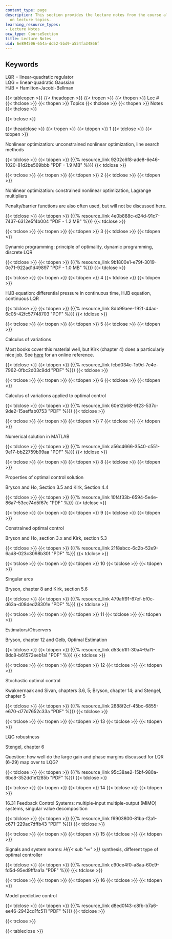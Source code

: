 ```yaml
---
content_type: page
description: This section provides the lecture notes from the course along with information
  on lecture topics.
learning_resource_types:
- Lecture Notes
ocw_type: CourseSection
title: Lecture Notes
uid: 6e894506-654a-dd52-5bd9-a554fa34866f
---
```


Keywords
--------

LQR = linear-quadratic regulator  
LQG = linear-quadratic Gaussian  
HJB = Hamilton-Jacobi-Bellman

{{< tableopen >}}
{{< theadopen >}}
{{< tropen >}}
{{< thopen >}}
Lec #
{{< thclose >}}
{{< thopen >}}
Topics
{{< thclose >}}
{{< thopen >}}
Notes
{{< thclose >}}

{{< trclose >}}

{{< theadclose >}}
{{< tropen >}}
{{< tdopen >}}
1
{{< tdclose >}}
{{< tdopen >}}


Nonlinear optimization: unconstrained nonlinear optimization, line search methods


{{< tdclose >}}
{{< tdopen >}}
({{% resource_link 9202c6f8-ade8-6e46-1020-81d2be569bbb "PDF - 1.9 MB" %}})
{{< tdclose >}}

{{< trclose >}}
{{< tropen >}}
{{< tdopen >}}
2
{{< tdclose >}}
{{< tdopen >}}


Nonlinear optimization: constrained nonlinear optimization, Lagrange multipliers

Penalty/barrier functions are also often used, but will not be discussed here.


{{< tdclose >}}
{{< tdopen >}}
({{% resource_link 4e0b888c-d24d-91c7-7437-6312e5f4b004 "PDF - 1.2 MB" %}})
{{< tdclose >}}

{{< trclose >}}
{{< tropen >}}
{{< tdopen >}}
3
{{< tdclose >}}
{{< tdopen >}}


Dynamic programming: principle of optimality, dynamic programming, discrete LQR


{{< tdclose >}}
{{< tdopen >}}
({{% resource_link 9b1800e1-e79f-3019-0e71-922ad1d49897 "PDF - 1.0 MB" %}})
{{< tdclose >}}

{{< trclose >}}
{{< tropen >}}
{{< tdopen >}}
4
{{< tdclose >}}
{{< tdopen >}}


HJB equation: differential pressure in continuous time, HJB equation, continuous LQR


{{< tdclose >}}
{{< tdopen >}}
({{% resource_link 8db99aee-192f-44ac-6c05-42fc57748703 "PDF" %}})
{{< tdclose >}}

{{< trclose >}}
{{< tropen >}}
{{< tdopen >}}
5
{{< tdclose >}}
{{< tdopen >}}


Calculus of variations

Most books cover this material well, but Kirk (chapter 4) does a particularly nice job. See [here](http://mathworld.wolfram.com/CalculusofVariations.html) for an online reference.


{{< tdclose >}}
{{< tdopen >}}
({{% resource_link fcbd034c-1b9d-7e4e-7962-0fbc2d03c9dd "PDF" %}})
{{< tdclose >}}

{{< trclose >}}
{{< tropen >}}
{{< tdopen >}}
6
{{< tdclose >}}
{{< tdopen >}}


Calculus of variations applied to optimal control


{{< tdclose >}}
{{< tdopen >}}
({{% resource_link 60e12b68-9f23-537c-9de2-15aeffab0753 "PDF" %}})
{{< tdclose >}}

{{< trclose >}}
{{< tropen >}}
{{< tdopen >}}
7
{{< tdclose >}}
{{< tdopen >}}


Numerical solution in MATLAB


{{< tdclose >}}
{{< tdopen >}}
({{% resource_link a56c4666-3540-c551-9e17-bb22759b99aa "PDF" %}})
{{< tdclose >}}

{{< trclose >}}
{{< tropen >}}
{{< tdopen >}}
8
{{< tdclose >}}
{{< tdopen >}}


Properties of optimal control solution

Bryson and Ho, Section 3.5 and Kirk, Section 4.4


{{< tdclose >}}
{{< tdopen >}}
({{% resource_link 10f4f33b-6594-5e4e-86a7-53cc74d5f67c "PDF" %}})
{{< tdclose >}}

{{< trclose >}}
{{< tropen >}}
{{< tdopen >}}
9
{{< tdclose >}}
{{< tdopen >}}


Constrained optimal control

Bryson and Ho, section 3.x and Kirk, section 5.3


{{< tdclose >}}
{{< tdopen >}}
({{% resource_link 21f8abcc-6c2b-52e9-6ad8-023c3098b30f "PDF" %}})
{{< tdclose >}}

{{< trclose >}}
{{< tropen >}}
{{< tdopen >}}
10
{{< tdclose >}}
{{< tdopen >}}


Singular arcs

Bryson, chapter 8 and Kirk, section 5.6


{{< tdclose >}}
{{< tdopen >}}
({{% resource_link 479aff91-67ef-bf0c-d63a-d08ded28301e "PDF" %}})
{{< tdclose >}}

{{< trclose >}}
{{< tropen >}}
{{< tdopen >}}
11
{{< tdclose >}}
{{< tdopen >}}


Estimators/Observers

Bryson, chapter 12 and Gelb, Optimal Estimation


{{< tdclose >}}
{{< tdopen >}}
({{% resource_link d53cb1ff-30a4-9af1-8dc8-b61572eeb1a1 "PDF" %}})
{{< tdclose >}}

{{< trclose >}}
{{< tropen >}}
{{< tdopen >}}
12
{{< tdclose >}}
{{< tdopen >}}


Stochastic optimal control

Kwaknernaak and Sivan, chapters 3.6, 5; Bryson, chapter 14; and Stengel, chapter 5


{{< tdclose >}}
{{< tdopen >}}
({{% resource_link 2888f2cf-45bc-6855-e670-d77d7652c33a "PDF" %}})
{{< tdclose >}}

{{< trclose >}}
{{< tropen >}}
{{< tdopen >}}
13
{{< tdclose >}}
{{< tdopen >}}


LQG robustness

Stengel, chapter 6

Question: how well do the large gain and phase margins discussed for LQR (6-29) map over to LQG?


{{< tdclose >}}
{{< tdopen >}}
({{% resource_link 95c38ae2-15bf-980a-6bc8-352dd1e1285b "PDF" %}})
{{< tdclose >}}

{{< trclose >}}
{{< tropen >}}
{{< tdopen >}}
14
{{< tdclose >}}
{{< tdopen >}}


16.31 Feedback Control Systems: multiple-input multiple-output (MIMO) systems, singular value decomposition


{{< tdclose >}}
{{< tdopen >}}
({{% resource_link f6903800-81ba-f2a1-c671-229ac7dffb43 "PDF" %}})
{{< tdclose >}}

{{< trclose >}}
{{< tropen >}}
{{< tdopen >}}
15
{{< tdclose >}}
{{< tdopen >}}


Signals and system norms: _H{{< sub "∞" >}}_ synthesis, different type of optimal controller


{{< tdclose >}}
{{< tdopen >}}
({{% resource_link c90ce4f0-a8aa-60c9-fd5d-95ed9fffaa1a "PDF" %}})
{{< tdclose >}}

{{< trclose >}}
{{< tropen >}}
{{< tdopen >}}
16
{{< tdclose >}}
{{< tdopen >}}


Model predictive control


{{< tdclose >}}
{{< tdopen >}}
({{% resource_link d8ed0f43-c8fb-b7a6-ee46-2942cd1fc511 "PDF" %}})
{{< tdclose >}}

{{< trclose >}}

{{< tableclose >}}